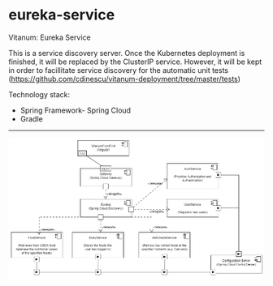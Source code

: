 # eureka-service
Vitanum: Eureka Service

This is a service discovery server. Once the Kubernetes deployment is finished, it will be replaced by the ClusterIP service.
However, it will be kept in order to facillitate service discovery for the automatic unit tests (https://github.com/cdinescu/vitanum-deployment/tree/master/tests)

Technology stack:
- Spring Framework\- Spring Cloud
- Gradle
<hr>

![alt text](https://github.com/cdinescu/eureka-service/blob/master/vitanum_architecture.png)
